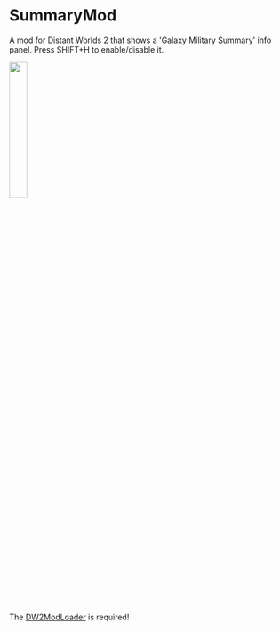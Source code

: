# SummaryMod
A mod for Distant Worlds 2 that shows a 'Galaxy Military Summary' info panel.
Press SHIFT+H to enable/disable it.

<img src="https://github.com/Stoert/SummaryMod/SummaryMod.png" width=25% height=25%>

The [DW2ModLoader](https://github.com/DW2MC/DW2ModLoader) is required!

